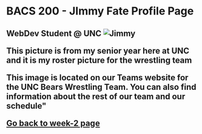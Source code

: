 <h1> BACS 200 - JImmy Fate Profile Page</h1>
<h2>WebDev Student @ UNC<h/2>
  
<img src="http://uncbears.com/images/2019/9/9/twm_jimmy_fate_2019_1_1__71.jpg?width=300" alt="Jimmy">
<p>This picture is from my senior year here at UNC and it is my roster picture for the wrestling team</p>
  
<p> This image is located on our Teams website for the UNC Bears Wrestling Team. You can also find information about the rest of our team and our schedule"</p>

<a href="https://github.com/Jgfate16/BACS200-index.html">Go back to week-2 page</a>
